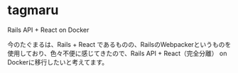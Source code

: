 # tagmaru

Rails API + React on Docker

今のたぐまるは、Rails + React であるものの、RailsのWebpackerというものを使用しており、色々不便に感じてきたので、Rails API + React（完全分離） on Dockerに移行したいと考えてます。
